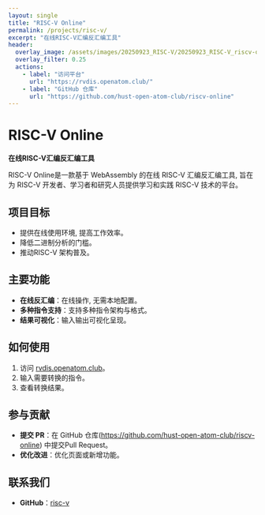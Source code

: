 ```yaml
---
layout: single
title: "RISC-V Online"
permalink: /projects/risc-v/
excerpt: "在线RISC-V汇编反汇编工具"
header:
  overlay_image: /assets/images/20250923_RISC-V/20250923_RISC-V_riscv-online-cover.png
  overlay_filter: 0.25
  actions:
    - label: "访问平台"
      url: "https://rvdis.openatom.club/"
    - label: "GitHub 仓库"
      url: "https://github.com/hust-open-atom-club/riscv-online"
---
```


# RISC-V Online 

**在线RISC-V汇编反汇编工具**

RISC-V Online是一款基于 WebAssembly 的在线 RISC-V 汇编反汇编工具, 旨在为 RISC-V 开发者、学习者和研究人员提供学习和实践 RISC-V 技术的平台。

## 项目目标
- 提供在线使用环境, 提高工作效率。
- 降低二进制分析的门槛。
- 推动RISC-V 架构普及。

## 主要功能
- **在线反汇编**：在线操作, 无需本地配置。
- **多种指令支持**：支持多种指令架构与格式。
- **结果可视化**：输入输出可视化呈现。

## 如何使用
1. 访问 [rvdis.openatom.club](https://rvdis.openatom.club/)。
2. 输入需要转换的指令。
3. 查看转换结果。

## 参与贡献
- **提交 PR**：在 GitHub 仓库(https://github.com/hust-open-atom-club/riscv-online) 中提交Pull Request。
- **优化改进**：优化页面或新增功能。

## 联系我们
- **GitHub**：[risc-v](https://github.com/hust-open-atom-club/riscv-online)
<!-- - **邮箱**： -->
